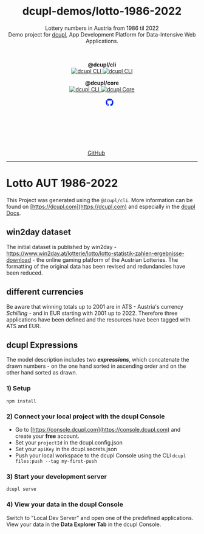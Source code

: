 <div align="center">
	<h1 align="center">dcupl-demos/lotto-1986-2022</h1>
	<p align="center">Lottery numbers in Austria from 1986 til 2022<br />Demo project for <a href="http://www.dcupl.com?utm_source=github.com&utm_medium=readme&utm_campaign=dcupl-demos-lotto" target="_blank">dcupl</a>, App Development Platform for Data-Intensive Web Applications.</p> <br />
</div>

<p align="center">
<strong>@dcupl/cli</strong><br/>
  <a href="https://npmjs.com/package/@dcupl/cli">
    <img src="https://img.shields.io/npm/v/@dcupl/cli/latest.svg?style=flat-square" alt="dcupl CLI" />
  </a>
  <a href="https://npmjs.com/package/@dcupl/cli" rel="nofollow">
    <img src="https://img.shields.io/npm/dt/@dcupl/cli.svg?style=flat-square" alt="dcupl CLI">
  </a>
</p>

<p align="center">
<strong>@dcupl/core</strong><br/>
  <a href="https://npmjs.com/package/@dcupl/core">
    <img src="https://img.shields.io/npm/v/@dcupl/core/latest.svg?style=flat-square" alt="dcupl CLI" />
  </a>
  <a href="https://npmjs.com/package/@dcupl/core" rel="nofollow">
    <img src="https://img.shields.io/npm/dt/@dcupl/core.svg?style=flat-square" alt="dcupl Core">
  </a>
</p>

<p align="center">
  <a href="https://github.com/dcupl" title="dcupl on github"><span class="sr-only">GitHub</span><svg fill="#0225EE" width="30" heigth="30"><path fill-rule="evenodd" d="M12 2C6.477 2 2 6.484 2 12.017c0 4.425 2.865 8.18 6.839 9.504.5.092.682-.217.682-.483 0-.237-.008-.868-.013-1.703-2.782.605-3.369-1.343-3.369-1.343-.454-1.158-1.11-1.466-1.11-1.466-.908-.62.069-.608.069-.608 1.003.07 1.531 1.032 1.531 1.032.892 1.53 2.341 1.088 2.91.832.092-.647.35-1.088.636-1.338-2.22-.253-4.555-1.113-4.555-4.951 0-1.093.39-1.988 1.029-2.688-.103-.253-.446-1.272.098-2.65 0 0 .84-.27 2.75 1.026A9.564 9.564 0 0112 6.844c.85.004 1.705.115 2.504.337 1.909-1.296 2.747-1.027 2.747-1.027.546 1.379.202 2.398.1 2.651.64.7 1.028 1.595 1.028 2.688 0 3.848-2.339 4.695-4.566 4.943.359.309.678.92.678 1.855 0 1.338-.012 2.419-.012 2.747 0 .268.18.58.688.482A10.019 10.019 0 0022 12.017C22 6.484 17.522 2 12 2z" clip-rule="evenodd"></path></svg></a>
</p>

<hr>

# Lotto AUT 1986-2022

This Project was generated using the `@dcupl/cli`. More information can be found on [https://dcupl.com](https://dcupl.com) and especially in the [dcupl Docs](https://docs.dcupl.com).

## win2day dataset
The initial dataset is published by win2day - https://www.win2day.at/lotterie/lotto/lotto-statistik-zahlen-ergebnisse-download - the online gaming platform of the Austrian Lotteries. The formatting of the original data has been revised and redundancies have been reduced.

## different currencies
Be aware that winning totals up to 2001 are in ATS - Austria's currency _Schilling_ - and in EUR starting with 2001 up to 2022. Therefore three applications have been defined and the resources have been tagged with ATS and EUR.

## dcupl Expressions
The model description includes two ***expressions***, which concatenate the drawn numbers - on the one hand sorted in ascending order and on the other hand sorted as drawn.

### 1) Setup

```
npm install
```

### 2) Connect your local project with the dcupl Console

- Go to [https://console.dcupl.com](https://console.dcupl.com) and create your **free** account.
- Set your `projectId` in the dcupl.config.json
- Set your `apiKey` in the dcupl.secrets.json
- Push your local workspace to the dcupl Console using the CLI `dcupl files:push --tag my-first-push`


### 3) Start your development server

```
dcupl serve
```

### 4) View your data in the dcupl Console
Switch to "Local Dev Server" and open one of the predefined applications. View your data in the **Data Explorer Tab** in the dcupl Console.